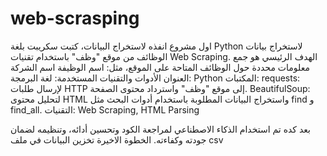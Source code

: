 # web-scrasping
اول مشروع انفذه لاستخراج البيانات، كتبت سكريبت بلغة Python لاستخراج بيانات الوظائف من موقع "وظف" باستخدام تقنيات Web Scraping. الهدف الرئيسي هو جمع معلومات محددة حول الوظائف المتاحة على الموقع، مثل:
اسم الوظيفة
اسم الشركة
العنوان
الأدوات والتقنيات المستخدمة:
لغة البرمجة: Python
المكتبات:
requests: لإرسال طلبات HTTP إلى موقع "وظف" واسترداد محتوى الصفحة.
BeautifulSoup: لتحليل محتوى HTML واستخراج البيانات المطلوبة باستخدام أدوات البحث مثل find و find_all.
التقنيات: Web Scraping, HTML Parsing

بعد كده تم استخدام الذكاء الاصطناعي لمراجعة الكود وتحسين أدائه، وتنظيمه لضمان جودته وكفاءته.
الخطوة الاخيرة تخزين البيانات في ملف csv
